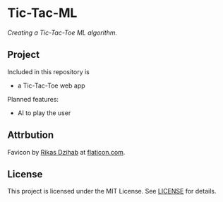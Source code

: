 # Tic-Tac-ML

*Creating a Tic-Tac-Toe ML algorithm.*


## Project

Included in this repository is
- a Tic-Tac-Toe web app

Planned features:
- AI to play the user 

## Attrbution

Favicon by <a href="https://www.flaticon.com/authors/rikas-dzihab">Rikas Dzihab</a> at <a href="flaticon.com">flaticon.com</a>.
 

## License

This project is licensed under the MIT License. See [LICENSE](LICENSE) for details.